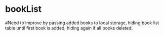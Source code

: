 # bookList
#Need to improve by passing added books to local storage, hiding book list table until first book is added, hiding again if all books deleted.
